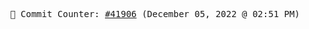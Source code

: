 <p align="center">
    <samp>
        📮 Commit Counter: <a href="https://github.com/Javascript-void0/Javascript-void0/commits/main">#41906</a> (December 05, 2022 @ 02:51 PM)
    </samp>
</p>